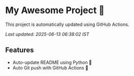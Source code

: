 # My Awesome Project 🚀

This project is automatically updated using GitHub Actions.

_Last updated: 2025-06-13 06:38:02 IST_

## Features
- Auto-update README using Python 🐍
- Auto Git push with GitHub Actions 🤖
